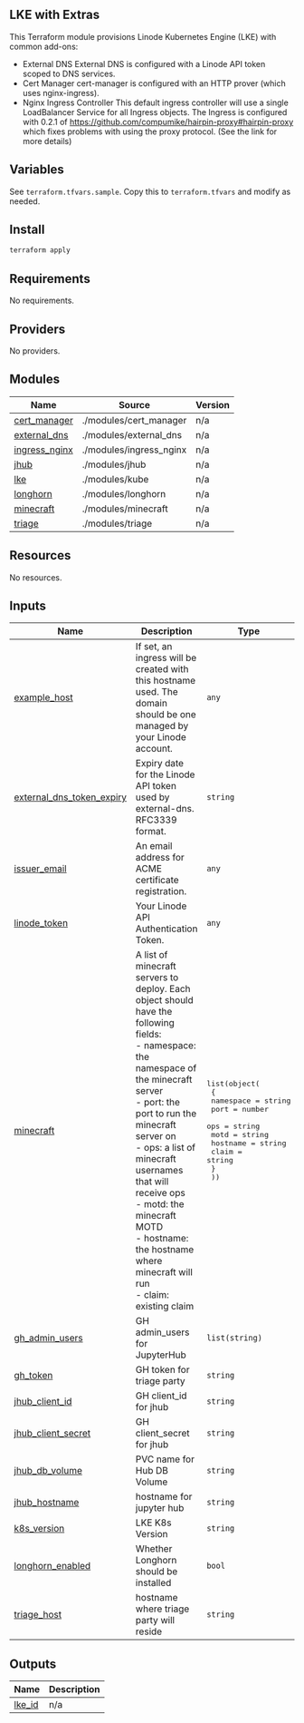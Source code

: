 ## LKE with Extras

This Terraform module provisions Linode Kubernetes Engine (LKE) with common add-ons:

- External DNS
  External DNS is configured with a Linode API token scoped to DNS services.
- Cert Manager
  cert-manager is configured with an HTTP prover (which uses nginx-ingress).
- Nginx Ingress Controller
  This default ingress controller will use a single LoadBalancer Service for all Ingress objects.
  The Ingress is configured with 0.2.1 of <https://github.com/compumike/hairpin-proxy#hairpin-proxy> which fixes problems with using the proxy protocol. (See the link for more details)

## Variables

See `terraform.tfvars.sample`. Copy this to `terraform.tfvars` and modify as needed.

## Install

```sh
terraform apply
```

<!-- BEGIN_TF_DOCS -->
## Requirements

No requirements.

## Providers

No providers.

## Modules

| Name | Source | Version |
|------|--------|---------|
| <a name="module_cert_manager"></a> [cert\_manager](#module\_cert\_manager) | ./modules/cert_manager | n/a |
| <a name="module_external_dns"></a> [external\_dns](#module\_external\_dns) | ./modules/external_dns | n/a |
| <a name="module_ingress_nginx"></a> [ingress\_nginx](#module\_ingress\_nginx) | ./modules/ingress_nginx | n/a |
| <a name="module_jhub"></a> [jhub](#module\_jhub) | ./modules/jhub | n/a |
| <a name="module_lke"></a> [lke](#module\_lke) | ./modules/kube | n/a |
| <a name="module_longhorn"></a> [longhorn](#module\_longhorn) | ./modules/longhorn | n/a |
| <a name="module_minecraft"></a> [minecraft](#module\_minecraft) | ./modules/minecraft | n/a |
| <a name="module_triage"></a> [triage](#module\_triage) | ./modules/triage | n/a |

## Resources

No resources.

## Inputs

| Name | Description | Type | Default | Required |
|------|-------------|------|---------|:--------:|
| <a name="input_example_host"></a> [example\_host](#input\_example\_host) | If set, an ingress will be created with this hostname used. The domain should be one managed by your Linode account. | `any` | n/a | yes |
| <a name="input_external_dns_token_expiry"></a> [external\_dns\_token\_expiry](#input\_external\_dns\_token\_expiry) | Expiry date for the Linode API token used by external-dns. RFC3339 format. | `string` | n/a | yes |
| <a name="input_issuer_email"></a> [issuer\_email](#input\_issuer\_email) | An email address for ACME certificate registration. | `any` | n/a | yes |
| <a name="input_linode_token"></a> [linode\_token](#input\_linode\_token) | Your Linode API Authentication Token. | `any` | n/a | yes |
| <a name="input_minecraft"></a> [minecraft](#input\_minecraft) | A list of minecraft servers to deploy. Each object should have the following fields:<br>- namespace: the namespace of the minecraft server<br>- port: the port to run the minecraft server on<br>- ops: a list of minecraft usernames that will receive ops<br>- motd: the minecraft MOTD<br>- hostname: the hostname where minecraft will run<br>- claim: existing claim | <pre>list(object(<br>    {<br>      namespace = string<br>      port      = number<br>      ops       = string<br>      motd      = string<br>      hostname  = string<br>      claim     = string<br>    }<br>  ))</pre> | n/a | yes |
| <a name="input_gh_admin_users"></a> [gh\_admin\_users](#input\_gh\_admin\_users) | GH admin\_users for JupyterHub | `list(string)` | `[]` | no |
| <a name="input_gh_token"></a> [gh\_token](#input\_gh\_token) | GH token for triage party | `string` | `""` | no |
| <a name="input_jhub_client_id"></a> [jhub\_client\_id](#input\_jhub\_client\_id) | GH client\_id for jhub | `string` | `""` | no |
| <a name="input_jhub_client_secret"></a> [jhub\_client\_secret](#input\_jhub\_client\_secret) | GH client\_secret for jhub | `string` | `""` | no |
| <a name="input_jhub_db_volume"></a> [jhub\_db\_volume](#input\_jhub\_db\_volume) | PVC name for Hub DB Volume | `string` | `""` | no |
| <a name="input_jhub_hostname"></a> [jhub\_hostname](#input\_jhub\_hostname) | hostname for jupyter hub | `string` | `""` | no |
| <a name="input_k8s_version"></a> [k8s\_version](#input\_k8s\_version) | LKE K8s Version | `string` | `"1.26"` | no |
| <a name="input_longhorn_enabled"></a> [longhorn\_enabled](#input\_longhorn\_enabled) | Whether Longhorn should be installed | `bool` | `false` | no |
| <a name="input_triage_host"></a> [triage\_host](#input\_triage\_host) | hostname where triage party will reside | `string` | `""` | no |

## Outputs

| Name | Description |
|------|-------------|
| <a name="output_lke_id"></a> [lke\_id](#output\_lke\_id) | n/a |
<!-- END_TF_DOCS -->